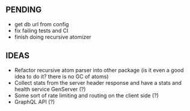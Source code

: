 ## PENDING

- get db url from config
- fix failing tests and CI
- finish doing recursive atomizer




## IDEAS
- Refactor recursive atom parser into other package
(is it even a good idea to do it? there is no GC of atoms)
- Collect stats from the server header response and have a stats and health service GenServer (?)
- Some sort of rate limiting and routing on the client side (?)
- GraphQL API (?)